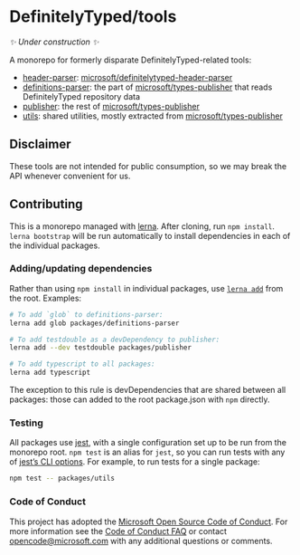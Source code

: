 # DefinitelyTyped/tools

_✨ Under construction ✨_

A monorepo for formerly disparate DefinitelyTyped-related tools:

- [header-parser](packages/header-parser): [microsoft/definitelytyped-header-parser](https://github.com/microsoft/definitelytyped-header-parser)
- [definitions-parser](packages/definitions-parser): the part of [microsoft/types-publisher](https://github.com/microsoft/types-publisher) that reads DefinitelyTyped repository data
- [publisher](packages/publisher): the rest of [microsoft/types-publisher](https://github.com/microsoft/types-publisher)
- [utils](packages/utils): shared utilities, mostly extracted from [microsoft/types-publisher](https://github.com/microsoft/types-publisher)

## Disclaimer

These tools are not intended for public consumption, so we may break the API whenever convenient for us.

## Contributing

This is a monorepo managed with [lerna](https://github.com/lerna/lerna). After cloning, run `npm install`. `lerna bootstrap` will be run automatically to install dependencies in each of the individual packages.

### Adding/updating dependencies

Rather than using `npm install` in individual packages, use [`lerna add`](https://github.com/lerna/lerna/tree/master/commands/add#readme) from the root. Examples:

```sh
# To add `glob` to definitions-parser:
lerna add glob packages/definitions-parser

# To add testdouble as a devDependency to publisher:
lerna add --dev testdouble packages/publisher

# To add typescript to all packages:
lerna add typescript
```

The exception to this rule is devDependencies that are shared between all packages: those can added to the root package.json with `npm` directly.

### Testing

All packages use [jest](https://github.com/facebook/jest), with a single configuration set up to be run from the monorepo root. `npm test` is an alias for `jest`, so you can run tests with any of [jest’s CLI options](https://jestjs.io/docs/en/cli). For example, to run tests for a single package:

```sh
npm test -- packages/utils
```

### Code of Conduct

This project has adopted the [Microsoft Open Source Code of Conduct](https://opensource.microsoft.com/codeofconduct/). For more information see the [Code of Conduct FAQ](https://opensource.microsoft.com/codeofconduct/faq/) or contact [opencode@microsoft.com](mailto:opencode@microsoft.com) with any additional questions or comments.
